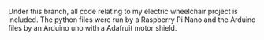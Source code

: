 Under this branch, all code relating to my electric wheelchair project is included. The python files were run by a Raspberry Pi Nano and the
Arduino files by an Arduino uno with a Adafruit motor shield. 
